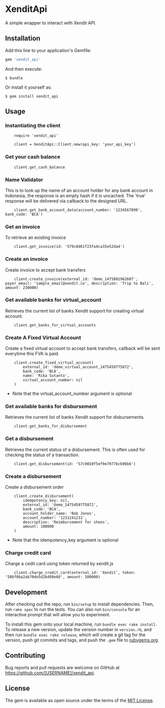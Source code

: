 # XenditApi

A simple wrapper to interact with Xendit API.

## Installation

Add this line to your application's Gemfile:

```ruby
gem 'xendit_api'
```

And then execute:

    $ bundle

Or install it yourself as:

    $ gem install xendit_api

## Usage

### Instantiating the client
		require 'xendit_api'

		client = XenditApi::Client.new(api_key: 'your_api_key')

### Get your cash balance

		client.get_cash_balance

### Name Validator
This is to look up the name of an account holder for any bank account in Indonesia, the response is an empty hash if it is uncached. The 'true' response will be delivered via callback to the designed URL.

		client.get_bank_account_data(account_number: '1234567899', bank_code: 'BCA')

### Get an invoice
To retrieve an existing invoice

		client.get_invoice(id: '579c8d61f23fa4ca35e52da4')

### Create an invoice
Create invoice to accept bank transfers

		client.create_invoice(external_id: 'demo_1475801962607', payer_email: 'sample_email@xendit.co', description: 'Trip to Bali', amount: 230000)

### Get available banks for virtual_account
Retrieves the current list of banks Xendit support for creating virtual account.

		client.get_banks_for_virtual_accounts

### Create A Fixed Virtual Account
Create a fixed virtual account to accept bank transfers, callback will be sent everytime this FVA is paid.

		client.create_fixed_virtual_account(
			external_id: 'demo_virtual_account_1475459775872', 
			bank_code: 'BCA', 
			name: 'Rika Sutanto', 
			virtual_account_number: nil
		)
* Note that the virtual_account_number argument is optional

### Get available banks for disbursement
Retrieves the current list of banks Xendit support for disbursements.

		client.get_banks_for_disbursement

### Get a disbursement
Retrieves the current status of a disbursement. This is often used for checking the status of a transaction.

		client.get_disbursement(id: '57c9010f5ef9e7077bcb96b6')

### Create a disbursement
Create a disbursement order

		client.create_disbursement(
			idempotency_key: nil, 
			external_id: 'demo_1475459775872', 
			bank_code: 'BCA', 
			account_holder_name: 'Bob Jones', 
			account_number: '1231241231', 
			description: 'Reimbursement for shoes', 
			amount: 100000
		)

* Note that the idempotency_key argument is optional

### Charge credit card
Charge a cedit card using token returned by xendit.js

		client.charge_credit_card(external_id: 'Xendit', token: '586f0ba2ab70de5d2b409e0d', amount: 100000)

## Development

After checking out the repo, run `bin/setup` to install dependencies. Then, run `rake spec` to run the tests. You can also run `bin/console` for an interactive prompt that will allow you to experiment.

To install this gem onto your local machine, run `bundle exec rake install`. To release a new version, update the version number in `version.rb`, and then run `bundle exec rake release`, which will create a git tag for the version, push git commits and tags, and push the `.gem` file to [rubygems.org](https://rubygems.org).

## Contributing

Bug reports and pull requests are welcome on GitHub at https://github.com/[USERNAME]/xendit_api.


## License

The gem is available as open source under the terms of the [MIT License](http://opensource.org/licenses/MIT).

